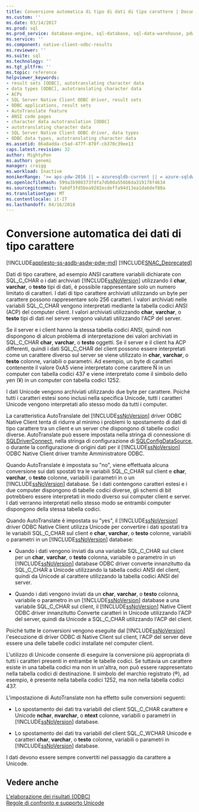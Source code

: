 ```yaml
---
title: Conversione automatica di tipo di dati di tipo carattere | Documenti Microsoft
ms.custom: ''
ms.date: 03/14/2017
ms.prod: sql
ms.prod_service: database-engine, sql-database, sql-data-warehouse, pdw
ms.service: ''
ms.component: native-client-odbc-results
ms.reviewer: ''
ms.suite: sql
ms.technology: ''
ms.tgt_pltfrm: ''
ms.topic: reference
helpviewer_keywords:
- result sets [ODBC], autotranslating character data
- data types [ODBC], autotranslating character data
- ACPs
- SQL Server Native Client ODBC driver, result sets
- ODBC applications, result sets
- AutoTranslate feature
- ANSI code pages
- character data autotranslation [ODBC]
- autotranslating character data
- SQL Server Native Client ODBC driver, data types
- ODBC data types, autotranslating character data
ms.assetid: 86a8adda-c5ad-477f-870f-cb370c39ee13
caps.latest.revision: 32
author: MightyPen
ms.author: genemi
manager: craigg
ms.workload: Inactive
monikerRange: '>= aps-pdw-2016 || = azuresqldb-current || = azure-sqldw-latest || >= sql-server-2016 || = sqlallproducts-allversions'
ms.openlocfilehash: 599a3b980373fdfa7db0da556b6da319178f4634
ms.sourcegitcommit: 7a6df3fd5bea9282ecdeffa94d13ea1da6def80a
ms.translationtype: MT
ms.contentlocale: it-IT
ms.lasthandoff: 04/16/2018
---
```

# <a name="autotranslation-of-character-data"></a>Conversione automatica dei dati di tipo carattere
[!INCLUDE[appliesto-ss-asdb-asdw-pdw-md](../../includes/appliesto-ss-asdb-asdw-pdw-md.md)]
[!INCLUDE[SNAC_Deprecated](../../includes/snac-deprecated.md)]

  Dati di tipo carattere, ad esempio ANSI carattere variabili dichiarate con SQL_C_CHAR o i dati archiviati [!INCLUDE[ssNoVersion](../../includes/ssnoversion-md.md)] utilizzando il **char**, **varchar**, o **testo** tipi di dati, è possibile rappresentare solo un numero limitato di caratteri. I dati di tipo carattere archiviati utilizzando un byte per carattere possono rappresentare solo 256 caratteri. I valori archiviati nelle variabili SQL_C_CHAR vengono interpretati mediante la tabella codici ANSI (ACP) del computer client. I valori archiviati utilizzando **char**, **varchar**, o **testo** tipi di dati nel server vengono valutati utilizzando l'ACP del server.  
  
 Se il server e i client hanno la stessa tabella codici ANSI, quindi non dispongono di alcun problema di interpretazione dei valori archiviati in SQL_C_CHAR **char**, **varchar**, o **testo** oggetti. Se il server e il client ha ACP differenti, quindi i dati SQL_C_CHAR del client possono essere interpretati come un carattere diverso sul server se viene utilizzato in **char**, **varchar**, o **testo** colonne, variabili o parametri. Ad esempio, un byte di caratteri contenente il valore 0xA5 viene interpretato come carattere Ñ in un computer con tabella codici 437 e viene interpretato come il simbolo dello yen (¥) in un computer con tabella codici 1252.  
  
 I dati Unicode vengono archiviati utilizzando due byte per carattere. Poiché tutti i caratteri estesi sono inclusi nella specifica Unicode, tutti i caratteri Unicode vengono interpretati allo stesso modo da tutti i computer.  
  
 La caratteristica AutoTranslate del [!INCLUDE[ssNoVersion](../../includes/ssnoversion-md.md)] driver ODBC Native Client tenta di ridurre al minimo i problemi lo spostamento di dati di tipo carattere tra un client e un server che dispongono di tabelle codici diverse. AutoTranslate può essere impostata nella stringa di connessione di [SQLDriverConnect](../../relational-databases/native-client-odbc-api/sqldriverconnect.md), nella stringa di configurazione di [SQLConfigDataSource](../../relational-databases/native-client-odbc-api/sqlconfigdatasource.md), o durante la configurazione di origini dati per il [!INCLUDE[ssNoVersion](../../includes/ssnoversion-md.md)] ODBC Native Client driver tramite Amministratore ODBC.  
  
 Quando AutoTranslate è impostata su "no", viene effettuata alcuna conversione sui dati spostati tra le variabili SQL_C_CHAR sul client e **char**, **varchar**, o **testo** colonne, variabili i parametri in o un [!INCLUDE[ssNoVersion](../../includes/ssnoversion-md.md)] database. Se i dati contengono caratteri estesi e i due computer dispongono di tabelle codici diverse, gli schemi di bit potrebbero essere interpretati in modo diverso sui computer client e server. I dati verranno interpretati nello stesso modo se entrambi computer dispongono della stessa tabella codici.  
  
 Quando AutoTranslate è impostata su "yes", il [!INCLUDE[ssNoVersion](../../includes/ssnoversion-md.md)] driver ODBC Native Client utilizza Unicode per convertire i dati spostati tra le variabili SQL_C_CHAR sul client e **char**, **varchar**, o **testo** colonne, variabili o parametri in un [!INCLUDE[ssNoVersion](../../includes/ssnoversion-md.md)] database:  
  
-   Quando i dati vengono inviati da una variabile SQL_C_CHAR sul client per un **char**, **varchar**, o **testo** colonna, variabile o parametro in un [!INCLUDE[ssNoVersion](../../includes/ssnoversion-md.md)] database ODBC driver converte innanzitutto da SQL_C_CHAR a Unicode utilizzando la tabella codici ANSI del client, quindi da Unicode al carattere utilizzando la tabella codici ANSI del server.  
  
-   Quando i dati vengono inviati da un **char**, **varchar**, o **testo** colonna, variabile o parametro in un [!INCLUDE[ssNoVersion](../../includes/ssnoversion-md.md)] database a una variabile SQL_C_CHAR sul client, il [!INCLUDE[ssNoVersion](../../includes/ssnoversion-md.md)] Native Client ODBC driver innanzitutto Converte caratteri in Unicode utilizzando l'ACP del server, quindi da Unicode a SQL_C_CHAR utilizzando l'ACP del client.  
  
 Poiché tutte le conversioni vengono eseguite dal [!INCLUDE[ssNoVersion](../../includes/ssnoversion-md.md)] l'esecuzione di driver ODBC di Native Client sul client, l'ACP del server deve essere una delle tabelle codici installate nel computer client.  
  
 L'utilizzo di Unicode consente di eseguire la conversione più appropriata di tutti i caratteri presenti in entrambe le tabelle codici. Se tuttavia un carattere esiste in una tabella codici ma non in un'altra, non può essere rappresentato nella tabella codici di destinazione. Il simbolo del marchio registrato (®), ad esempio, è presente nella tabella codici 1252, ma non nella tabella codici 437.  
  
 L'impostazione di AutoTranslate non ha effetto sulle conversioni seguenti:  
  
-   Lo spostamento dei dati tra variabili del client SQL_C_CHAR carattere e Unicode **nchar**, **nvarchar**, o **ntext** colonne, variabili o parametri in [!INCLUDE[ssNoVersion](../../includes/ssnoversion-md.md)] database.  
  
-   Lo spostamento dei dati tra variabili del client SQL_C_WCHAR Unicode e caratteri **char**, **varchar**, o **testo** colonne, variabili o parametri in [!INCLUDE[ssNoVersion](../../includes/ssnoversion-md.md)] database.  
  
 I dati devono essere sempre convertiti nel passaggio da carattere a Unicode.  
  
## <a name="see-also"></a>Vedere anche  
 [L'elaborazione dei risultati &#40;ODBC&#41;](../../relational-databases/native-client-odbc-results/processing-results-odbc.md)   
 [Regole di confronto e supporto Unicode](../../relational-databases/collations/collation-and-unicode-support.md)  
  
  
